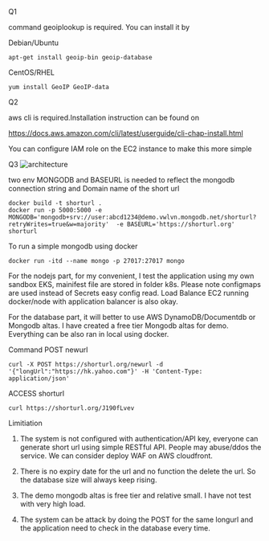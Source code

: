 Q1 

command geoiplookup is required. You can install it by

Debian/Ubuntu
```
apt-get install geoip-bin geoip-database
```
CentOS/RHEL
```
yum install GeoIP GeoIP-data
```

Q2

aws cli is required.Installation instruction can be found on 

https://docs.aws.amazon.com/cli/latest/userguide/cli-chap-install.html

You can configure IAM role on the EC2 instance to make this more simple

Q3
![architecture](https://user-images.githubusercontent.com/40196992/97959171-ba975f00-1de9-11eb-967a-55787158fb58.png)


two env MONGODB and BASEURL is needed to reflect the mongodb connection string and Domain name of the short url
```
docker build -t shorturl .
docker run -p 5000:5000 -e MONGODB='mongodb+srv://user:abcd1234@demo.vwlvn.mongodb.net/shorturl?retryWrites=true&w=majority'  -e BASEURL='https://shorturl.org' shorturl
```
To run a simple mongodb using docker
```
docker run -itd --name mongo -p 27017:27017 mongo
```

For the nodejs part, for my convenient, I test the application using my own sandbox EKS, mainifest file are stored in folder k8s. Please note
configmaps are used instead of Secrets easy config read. Load Balance EC2 running docker/node with application balancer is also okay.

For the database part, it will better to use AWS DynamoDB/Documentdb or Mongodb altas. I have created a free tier Mongodb altas for demo. Everything can be also ran in local using docker.

Command
POST newurl
```
curl -X POST https://shorturl.org/newurl -d '{"longUrl":"https://hk.yahoo.com"}' -H 'Content-Type: application/json'
```
ACCESS shorturl
```
curl https://shorturl.org/J190fLvev   
```

Limitiation
1. The system is not configured with authentication/API key, everyone can generate short url using simple RESTful API. People may abuse/ddos the service. We can consider deploy WAF on AWS cloudfront.

2. There is no expiry date for the url and no function the delete the url. So the database size will always keep rising.

3. The demo mongodb altas is free tier and relative small. I have not test with very high load.

4. The system can be attack by doing the POST for the same longurl and the application need to check in the database every time.

